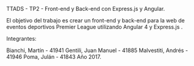 TTADS - TP2 - Front-end y Back-end con Express.js y Angular.

El objetivo del trabajo es crear un front-end y back-end para la web de eventos deportivos Premier League
utilizando Angular 4 y Express.js .

Integrantes:

Bianchi, Martín - 41941
Gentili, Juan Manuel - 41885
Malvestiti, Andrés - 41946
Poma, Julán - 41843
Año 2017.
